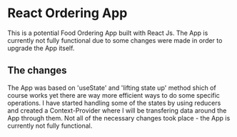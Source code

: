 # React Ordering App
This is a potential Food Ordering App built with React Js.
The App is currently not fully functional due to some changes were made in order to upgrade the App itself.

## The changes
The App was based on 'useState' and 'lifting state up' method shich of course works yet there are way more efficient ways to do some specific operations.
I have started handling some of the states by using reducers and created a Context-Provider where I will be transfering data around the App through them.
Not all of the necessary changes took place - the App is currently not fully functional.
